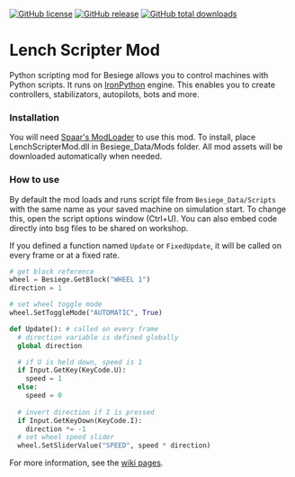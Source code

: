 [![GitHub license](https://img.shields.io/github/license/lench4991/LenchScripterMod.svg)](https://github.com/lench4991/LenchScripterMod/blob/master/LICENSE.md)
[![GitHub release](https://img.shields.io/github/release/lench4991/LenchScripterMod.svg)](https://github.com/lench4991/LenchScripterMod/releases)
[![GitHub total downloads](https://img.shields.io/github/downloads/lench4991/LenchScripterMod/total.svg)](https://github.com/lench4991/LenchScripterMod/releases)

# Lench Scripter Mod

Python scripting mod for Besiege allows you to control machines with Python scripts. It runs on [IronPython](http://ironpython.net/) engine. This enables you to create controllers, stabilizators, autopilots, bots and more.

### Installation

You will need [Spaar's ModLoader](https://github.com/spaar/besiege-modloader) to use this mod.
To install, place LenchScripterMod.dll in Besiege_Data/Mods folder. All mod assets will be downloaded automatically when needed.

### How to use

By default the mod loads and runs script file from `Besiege_Data/Scripts` with the same name as your saved machine on simulation start. To change this, open the script options window (Ctrl+U). You can also embed code directly into bsg files to be shared on workshop.

If you defined a function named `Update` or `FixedUpdate`, it will be called on every frame or at a fixed rate.

```py
# get block reference
wheel = Besiege.GetBlock("WHEEL 1")
direction = 1

# set wheel toggle mode
wheel.SetToggleMode("AUTOMATIC", True)

def Update(): # called on every frame
  # direction variable is defined globally
  global direction

  # if U is held down, speed is 1
  if Input.GetKey(KeyCode.U):
    speed = 1
  else:
    speed = 0
    
  # invert direction if I is pressed
  if Input.GetKeyDown(KeyCode.I):
    direction *= -1
  # set wheel speed slider
  wheel.SetSliderValue("SPEED", speed * direction)
```

For more information, see the [wiki pages](https://github.com/lench4991/LenchScripterMod/wiki).
